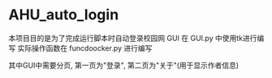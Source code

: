 # AHU_auto_login
本项目目的是为了完成运行脚本时自动登录校园网
GUI 在 GUI.py 中使用tk进行编写
实际操作函数在 funcdoocker.py 进行编写

其中GUI中需要分页, 第一页为"登录", 第二页为"关于"(用于显示作者信息)

